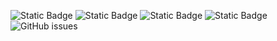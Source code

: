 ![Static Badge](https://img.shields.io/badge/blacklists-60-000000) ![Static Badge](https://img.shields.io/badge/blacklisted-3023907-cc0000) ![Static Badge](https://img.shields.io/badge/whitelisted-2242-00CC00) ![Static Badge](https://img.shields.io/badge/streaming_blacklist-28106-000000) ![GitHub issues](https://img.shields.io/github/issues/fabriziosalmi/blacklists)

